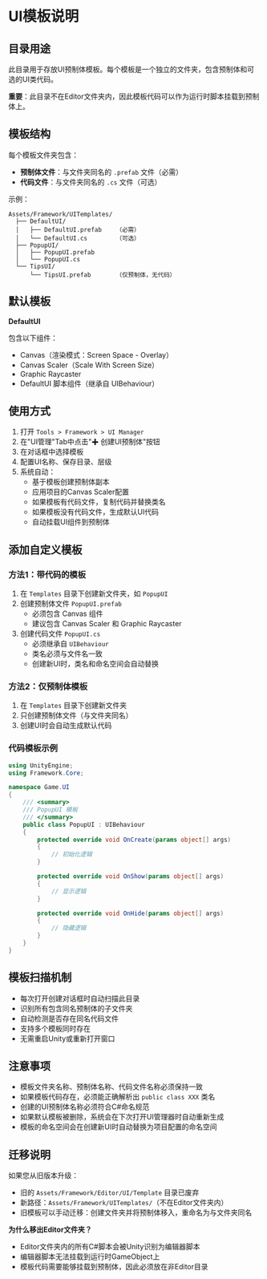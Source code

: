 # UI模板说明

## 目录用途

此目录用于存放UI预制体模板。每个模板是一个独立的文件夹，包含预制体和可选的UI类代码。

**重要**：此目录不在Editor文件夹内，因此模板代码可以作为运行时脚本挂载到预制体上。

## 模板结构

每个模板文件夹包含：
- **预制体文件**：与文件夹同名的 `.prefab` 文件（必需）
- **代码文件**：与文件夹同名的 `.cs` 文件（可选）

示例：
```
Assets/Framework/UITemplates/
  ├── DefaultUI/
  │   ├── DefaultUI.prefab    （必需）
  │   └── DefaultUI.cs        （可选）
  ├── PopupUI/
  │   ├── PopupUI.prefab
  │   └── PopupUI.cs
  └── TipsUI/
      └── TipsUI.prefab       （仅预制体，无代码）
```

## 默认模板

**DefaultUI**

包含以下组件：
- Canvas（渲染模式：Screen Space - Overlay）
- Canvas Scaler（Scale With Screen Size）
- Graphic Raycaster
- DefaultUI 脚本组件（继承自 UIBehaviour）

## 使用方式

1. 打开 `Tools > Framework > UI Manager`
2. 在"UI管理"Tab中点击"✚ 创建UI预制体"按钮
3. 在对话框中选择模板
4. 配置UI名称、保存目录、层级
5. 系统自动：
   - 基于模板创建预制体副本
   - 应用项目的Canvas Scaler配置
   - 如果模板有代码文件，复制代码并替换类名
   - 如果模板没有代码文件，生成默认UI代码
   - 自动挂载UI组件到预制体

## 添加自定义模板

### 方法1：带代码的模板

1. 在 `Templates` 目录下创建新文件夹，如 `PopupUI`
2. 创建预制体文件 `PopupUI.prefab`
   - 必须包含 Canvas 组件
   - 建议包含 Canvas Scaler 和 Graphic Raycaster
3. 创建代码文件 `PopupUI.cs`
   - 必须继承自 `UIBehaviour`
   - 类名必须与文件名一致
   - 创建新UI时，类名和命名空间会自动替换

### 方法2：仅预制体模板

1. 在 `Templates` 目录下创建新文件夹
2. 只创建预制体文件（与文件夹同名）
3. 创建UI时会自动生成默认代码

### 代码模板示例

```csharp
using UnityEngine;
using Framework.Core;

namespace Game.UI
{
    /// <summary>
    /// PopupUI 模板
    /// </summary>
    public class PopupUI : UIBehaviour
    {
        protected override void OnCreate(params object[] args)
        {
            // 初始化逻辑
        }

        protected override void OnShow(params object[] args)
        {
            // 显示逻辑
        }

        protected override void OnHide(params object[] args)
        {
            // 隐藏逻辑
        }
    }
}
```

## 模板扫描机制

- 每次打开创建对话框时自动扫描此目录
- 识别所有包含同名预制体的子文件夹
- 自动检测是否存在同名代码文件
- 支持多个模板同时存在
- 无需重启Unity或重新打开窗口

## 注意事项

- 模板文件夹名称、预制体名称、代码文件名称必须保持一致
- 如果模板代码存在，必须能正确解析出 `public class XXX` 类名
- 创建的UI预制体名称必须符合C#命名规范
- 如果默认模板被删除，系统会在下次打开UI管理器时自动重新生成
- 模板的命名空间会在创建新UI时自动替换为项目配置的命名空间

## 迁移说明

如果您从旧版本升级：
- 旧的 `Assets/Framework/Editor/UI/Template` 目录已废弃
- 新路径：`Assets/Framework/UITemplates/`（不在Editor文件夹内）
- 旧模板可以手动迁移：创建文件夹并将预制体移入，重命名为与文件夹同名

**为什么移出Editor文件夹？**
- Editor文件夹内的所有C#脚本会被Unity识别为编辑器脚本
- 编辑器脚本无法挂载到运行时GameObject上
- 模板代码需要能够挂载到预制体，因此必须放在非Editor目录

